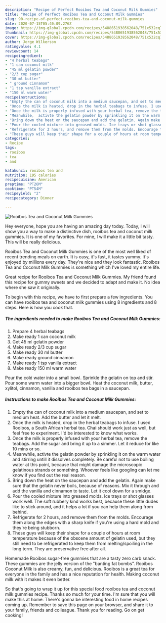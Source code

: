 ```yaml
---
description: "Recipe of Perfect Rooibos Tea and Coconut Milk Gummies"
title: "Recipe of Perfect Rooibos Tea and Coconut Milk Gummies"
slug: 90-recipe-of-perfect-rooibos-tea-and-coconut-milk-gummies
date: 2020-07-15T05:40:09.276Z
image: https://img-global.cpcdn.com/recipes/5488651938562048/751x532cq70/rooibos-tea-and-coconut-milk-gummies-recipe-main-photo.jpg
thumbnail: https://img-global.cpcdn.com/recipes/5488651938562048/751x532cq70/rooibos-tea-and-coconut-milk-gummies-recipe-main-photo.jpg
cover: https://img-global.cpcdn.com/recipes/5488651938562048/751x532cq70/rooibos-tea-and-coconut-milk-gummies-recipe-main-photo.jpg
author: Jorge Wilkerson
ratingvalue: 4.1
reviewcount: 14
recipeingredient:
- "4 herbal teabags"
- "1 can coconut milk"
- "45 ml gelatin powder"
- "2/3 cup sugar"
- "30 ml butter"
- " ground cinnamon"
- "1 tsp vanilla extract"
- "150 ml warm water"
recipeinstructions:
- "Empty the can of coconut milk into a medium saucepan, and set to medium heat. Add the butter and let it melt."
- "Once the milk is heated, drop in the herbal teabags to infuse. I used Rooibos, a South African herbal tea. Chai should work just as well, but feel free to experiment. I&#39;d be interested to know what works."
- "Once the milk is properly infused with your herbal tea, remove the teabags. Add the sugar and bring it up to a simmer. Let it reduce for like 10 mins or so."
- "Meanwhile,  activte the gelatin powder by sprinkling it on the warm water and stirring untill it dissolves completely. Be careful not to use boiling water at this point, because that might damage the microscopic gelatinous strands or something. Whoever feels like googling can let me know if you find out the real reason."
- "Bring down the heat on the saucepan and add the gelatin. Again make sure that the gelatin never boils, because of reasons. Mix it through and add the vanilla and cinnamon to taste. Let it cool down for a smidge."
- "Pour the cooled mixture into greased molds. Ice trays or shot glasses work well. The soft rubbery kind works best, because these little dudes like to stick around, and it helps a lot if you can help them along from behind."
- "Refrigerate for 2 hours, and remove them from the molds. Encourage them along the edges with a sharp knife if you&#39;re using a hard mold and they&#39;re being stubborn."
- "These guys will keep their shape for a couple of hours at room temperature because of the obscene amount of gelatin used, but they still need to be refrigerated to keep them from melting/spoiling in the long term. They are preservative free after all."
categories:
- Recipe
tags:
- rooibos
- tea
- and

katakunci: rooibos tea and 
nutrition: 195 calories
recipecuisine: American
preptime: "PT26M"
cooktime: "PT54M"
recipeyield: "2"
recipecategory: Dinner

---
```



![Rooibos Tea and Coconut Milk Gummies](https://img-global.cpcdn.com/recipes/5488651938562048/751x532cq70/rooibos-tea-and-coconut-milk-gummies-recipe-main-photo.jpg)

Hey everyone, hope you are having an amazing day today. Today, I will show you a way to make a distinctive dish, rooibos tea and coconut milk gummies. It is one of my favorites. For mine, I will make it a little bit tasty. This will be really delicious.

Rooibos Tea and Coconut Milk Gummies is one of the most well liked of recent trending meals on earth. It is easy, it's fast, it tastes yummy. It's enjoyed by millions every day. They're nice and they look fantastic. Rooibos Tea and Coconut Milk Gummies is something which I've loved my entire life.

Great recipe for Rooibos Tea and Coconut Milk Gummies. My friend found this recipe for gummy sweets and we decided to adapt and make it. No idea where she saw it originally.


To begin with this recipe, we have to first prepare a few ingredients. You can have rooibos tea and coconut milk gummies using 8 ingredients and 8 steps. Here is how you cook that.

<!--inarticleads1-->

##### The ingredients needed to make Rooibos Tea and Coconut Milk Gummies:

1. Prepare 4 herbal teabags
1. Make ready 1 can coconut milk
1. Get 45 ml gelatin powder
1. Make ready 2/3 cup sugar
1. Make ready 30 ml butter
1. Make ready  ground cinnamon
1. Make ready 1 tsp vanilla extract
1. Make ready 150 ml warm water


Pour the cold water into a small bowl. Sprinkle the gelatin on top and stir. Pour some warm water into a bigger bowl. Heat the coconut milk, butter, xylitol, cinnamon, vanilla and rooibos tea bags in a saucepan. 

<!--inarticleads2-->

##### Instructions to make Rooibos Tea and Coconut Milk Gummies:

1. Empty the can of coconut milk into a medium saucepan, and set to medium heat. Add the butter and let it melt.
1. Once the milk is heated, drop in the herbal teabags to infuse. I used Rooibos, a South African herbal tea. Chai should work just as well, but feel free to experiment. I&#39;d be interested to know what works.
1. Once the milk is properly infused with your herbal tea, remove the teabags. Add the sugar and bring it up to a simmer. Let it reduce for like 10 mins or so.
1. Meanwhile,  activte the gelatin powder by sprinkling it on the warm water and stirring untill it dissolves completely. Be careful not to use boiling water at this point, because that might damage the microscopic gelatinous strands or something. Whoever feels like googling can let me know if you find out the real reason.
1. Bring down the heat on the saucepan and add the gelatin. Again make sure that the gelatin never boils, because of reasons. Mix it through and add the vanilla and cinnamon to taste. Let it cool down for a smidge.
1. Pour the cooled mixture into greased molds. Ice trays or shot glasses work well. The soft rubbery kind works best, because these little dudes like to stick around, and it helps a lot if you can help them along from behind.
1. Refrigerate for 2 hours, and remove them from the molds. Encourage them along the edges with a sharp knife if you&#39;re using a hard mold and they&#39;re being stubborn.
1. These guys will keep their shape for a couple of hours at room temperature because of the obscene amount of gelatin used, but they still need to be refrigerated to keep them from melting/spoiling in the long term. They are preservative free after all.


Homemade Rooibos sugar-free gummies that are a tasty zero carb snack. These gummies are the jelly version of the &#34;banting fat bombs&#34;. Rooibos Coconut Milk is also creamy, fun, and delicious. Rooibos is a great tea for everyone in the family and has a nice reputation for health. Making coconut milk with it makes it even better. 

So that's going to wrap it up for this special food rooibos tea and coconut milk gummies recipe. Thanks so much for your time. I'm sure that you will make this at home. There's gonna be interesting food in home recipes coming up. Remember to save this page on your browser, and share it to your family, friends and colleague. Thank you for reading. Go on get cooking!
